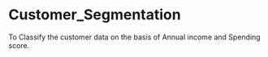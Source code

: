 # Customer_Segmentation
To Classify the customer data on the basis of Annual income and Spending score.
